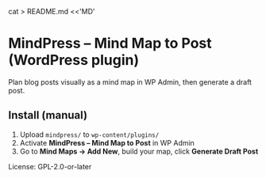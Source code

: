 cat > README.md <<'MD'
# MindPress – Mind Map to Post (WordPress plugin)
Plan blog posts visually as a mind map in WP Admin, then generate a draft post.

## Install (manual)
1. Upload `mindpress/` to `wp-content/plugins/`
2. Activate **MindPress – Mind Map to Post** in WP Admin
3. Go to **Mind Maps → Add New**, build your map, click **Generate Draft Post**

License: GPL-2.0-or-later
